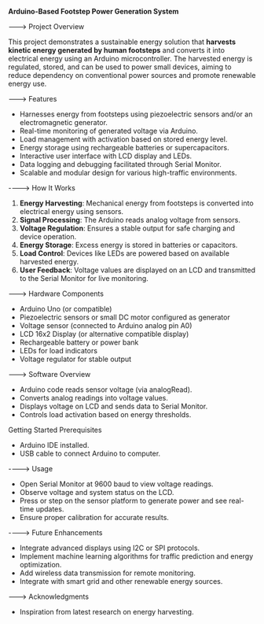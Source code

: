 **Arduino-Based Footstep Power Generation System**

---> Project Overview

This project demonstrates a sustainable energy solution that **harvests kinetic energy generated by human footsteps** and converts it into electrical energy using an Arduino microcontroller. The harvested energy is regulated, stored, and can be used to power small devices, aiming to reduce dependency on conventional power sources and promote renewable energy use.

---> Features
- Harnesses energy from footsteps using piezoelectric sensors and/or an electromagnetic generator.
- Real-time monitoring of generated voltage via Arduino.
- Load management with activation based on stored energy level.
- Energy storage using rechargeable batteries or supercapacitors.
- Interactive user interface with LCD display and LEDs.
- Data logging and debugging facilitated through Serial Monitor.
- Scalable and modular design for various high-traffic environments.

----> How It Works
1. **Energy Harvesting**: Mechanical energy from footsteps is converted into electrical energy using sensors.
2. **Signal Processing**: The Arduino reads analog voltage from sensors.
3. **Voltage Regulation**: Ensures a stable output for safe charging and device operation.
4. **Energy Storage**: Excess energy is stored in batteries or capacitors.
5. **Load Control**: Devices like LEDs are powered based on available harvested energy.
6. **User Feedback**: Voltage values are displayed on an LCD and transmitted to the Serial Monitor for live monitoring.

---> Hardware Components
- Arduino Uno (or compatible)
- Piezoelectric sensors or small DC motor configured as generator
- Voltage sensor (connected to Arduino analog pin A0)
- LCD 16x2 Display (or alternative compatible display)
- Rechargeable battery or power bank
- LEDs for load indicators
- Voltage regulator for stable output

---> Software Overview
- Arduino code reads sensor voltage (via analogRead).
- Converts analog readings into voltage values.
- Displays voltage on LCD and sends data to Serial Monitor.
- Controls load activation based on energy thresholds.

Getting Started
Prerequisites
- Arduino IDE installed.
- USB cable to connect Arduino to computer.

----> Usage
- Open Serial Monitor at 9600 baud to view voltage readings.
- Observe voltage and system status on the LCD.
- Press or step on the sensor platform to generate power and see real-time updates.
- Ensure proper calibration for accurate results.

----> Future Enhancements
- Integrate advanced displays using I2C or SPI protocols.
- Implement machine learning algorithms for traffic prediction and energy optimization.
- Add wireless data transmission for remote monitoring.
- Integrate with smart grid and other renewable energy sources.

---> Acknowledgments
- Inspiration from latest research on energy harvesting.
